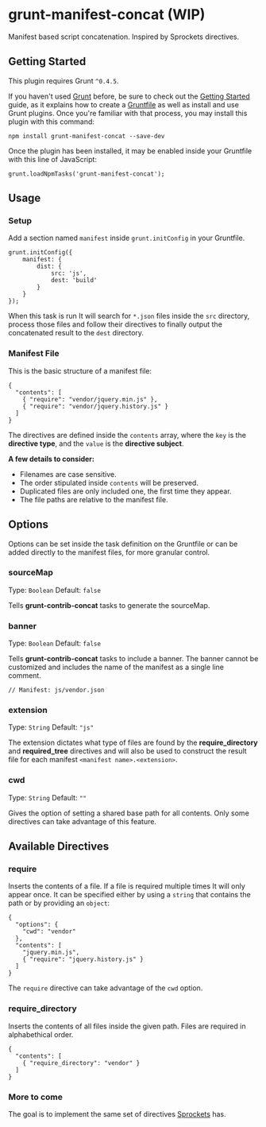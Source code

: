 # grunt-manifest-concat (WIP)

Manifest based script concatenation. Inspired by Sprockets directives.

## Getting Started
This plugin requires Grunt `^0.4.5`.

If you haven't used [Grunt](http://gruntjs.com/) before, be sure to check out the [Getting Started](http://gruntjs.com/getting-started) guide, as it explains how to create a [Gruntfile](http://gruntjs.com/sample-gruntfile) as well as install and use Grunt plugins. Once you're familiar with that process, you may install this plugin with this command:

```
npm install grunt-manifest-concat --save-dev
```

Once the plugin has been installed, it may be enabled inside your Gruntfile with this line of JavaScript:

```
grunt.loadNpmTasks('grunt-manifest-concat');
```

## Usage


### Setup

Add a section named `manifest` inside `grunt.initConfig` in your Gruntfile.

```
grunt.initConfig({
	manifest: {
		dist: {
			src: 'js',
			dest: 'build'
		}
	}
});
```

When this task is run It will search for `*.json` files inside the `src` directory, process those files and follow their directives to finally output the concatenated result to the `dest` directory.

### Manifest File

This is the basic structure of a manifest file:

```
{
  "contents": [
    { "require": "vendor/jquery.min.js" },
    { "require": "vendor/jquery.history.js" }
  ]
}
```

The directives are defined inside the `contents` array, where the `key` is the **directive type**, and the `value` is the **directive subject**.

**A few details to consider:**

- Filenames are case sensitive.
- The order stipulated inside `contents` will be preserved.
- Duplicated files are only included one, the first time they appear.
- The file paths are relative to the manifest file.


## Options

Options can be set inside the task definition on the Gruntfile or can be added directly to the manifest files, for more granular control.

### sourceMap

Type: `Boolean` Default: `false`

Tells **grunt-contrib-concat** tasks to generate the sourceMap.

### banner

Type: `Boolean` Default: `false`

Tells **grunt-contrib-concat** tasks to include a banner. The banner cannot be customized and includes the name of the manifest as a single line comment.

```
// Manifest: js/vendor.json
```

### extension

Type: `String` Default: `"js"`

The extension dictates what type of files are found by the **require_directory** and **required_tree** directives and will also be used to construct the result file for each manifest `<manifest name>.<extension>`.


### cwd

Type: `String` Default: `""`

Gives the option of setting a shared base path for all contents. Only some directives can take advantage of this feature.


## Available Directives

### require

Inserts the contents of a file. If a file is required multiple times It will only appear once. It can be specified either by using a `string` that contains the path or by providing an `object`:

```
{
  "options": {
    "cwd": "vendor"
  },
  "contents": [
    "jquery.min.js",
    { "require": "jquery.history.js" }
  ]
}
```

The `require` directive can take advantage of the `cwd` option.

### require_directory

Inserts the contents of all files inside the given path. Files are required in alphabethical order.

```
{
  "contents": [
    { "require_directory": "vendor" }
  ]
}
```

### More to come

The goal is to implement the same set of directives [Sprockets](https://github.com/sstephenson/sprockets#sprockets-directives) has.